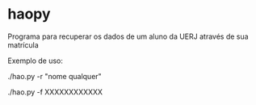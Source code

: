 # haopy
Programa para recuperar os dados de um aluno da UERJ através de sua matrícula

Exemplo de uso:

./hao.py -r "nome qualquer"

./hao.py -f XXXXXXXXXXXX
